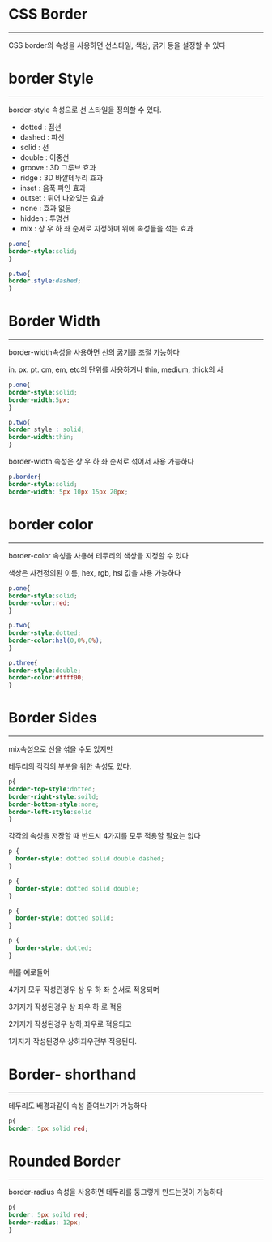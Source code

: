 # CSS Border
--------------

CSS border의 속성을 사용하면 선스타일, 색상, 굵기 등을 설정할 수 있다

# border Style
-----------------
border-style 속성으로 선 스타일을 정의할 수 있다.

- dotted : 점선
- dashed : 파선
- solid : 선
- double : 이중선
- groove : 3D 그루브 효과
- ridge : 3D 바깥테두리 효과
- inset : 음푹 파인 효과
- outset : 튀어 나와있는 효과
- none : 효과 없음
- hidden : 투명선
- mix : 상 우 하 좌 순서로 지정하며 위에 속성들을 섞는 효과

```CSS
p.one{
border-style:solid;
}

p.two{
border.style:dashed;
}
```

# Border Width
-----------------
border-width속성을 사용하면 선의 굵기를 조절 가능하다

in. px. pt. cm, em, etc의 단위를 사용하거나 thin, medium, thick의 사

```CSS
p.one{
border-style:solid;
border-width:5px;
}

p.two{
border style : solid;
border-width:thin;
}
```

border-width 속성은 상 우 하 좌 순서로 섞어서 사용 가능하다

```CSS
p.border{
border-style:solid;
border-width: 5px 10px 15px 20px;
```

# border color
-------------------
border-color 속성을 사용해 테두리의 색상을 지정할 수 있다

색상은 사전정의된 이름, hex, rgb, hsl 값을 사용 가능하다

```CSS
p.one{
border-style:solid;
border-color:red;
}

p.two{
border-style:dotted;
border-color:hsl(0,0%,0%);
}

p.three{
border-style:double;
border-color:#ffff00;
}
```

# Border Sides
---------------
mix속성으로 선을 섞을 수도 있지만

테두리의 각각의 부분을 위한 속성도 있다.

```CSS
p{
border-top-style:dotted;
border-right-style:soild;
border-bottom-style:none;
border-left-style:solid
}
```

각각의 속성을 저장할 때 반드시 4가지를 모두 적용할 필요는 없다

```CSS
p {
  border-style: dotted solid double dashed;
}

p {
  border-style: dotted solid double;
}

p {
  border-style: dotted solid;
}

p {
  border-style: dotted;
}
```
위를 예로들어

4가지 모두 작성괸경우 상 우 하 좌 순서로 적용되며

3가지가 작성된경우 상 좌우 하 로 적용

2가지가 작성된경우 상하,좌우로 적용되고

1가지가 작성된경우 상하좌우전부 적용된다.

# Border- shorthand
-------------------
테두리도 배경과같이 속성 줄여쓰기가 가능하다

```CSS
p{
border: 5px solid red;
```

# Rounded Border
---------------------

border-radius 속성을 사용하면 테두리를 둥그렇게 만드는것이 가능하다

```CSS
p{
border: 5px soild red;
border-radius: 12px;
}
```
